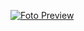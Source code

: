 [![Foto Preview](preview/20-projects-with-html-and-css.avif)](https://20-projects-with-html-and-css)

